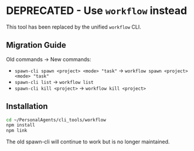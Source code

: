 # DEPRECATED - Use `workflow` instead

This tool has been replaced by the unified `workflow` CLI.

## Migration Guide

Old commands → New commands:
- `spawn-cli spawn <project> <mode> "task"` → `workflow spawn <project> <mode> "task"`
- `spawn-cli list` → `workflow list`
- `spawn-cli kill <project>` → `workflow kill <project>`

## Installation

```bash
cd ~/PersonalAgents/cli_tools/workflow
npm install
npm link
```

The old spawn-cli will continue to work but is no longer maintained.